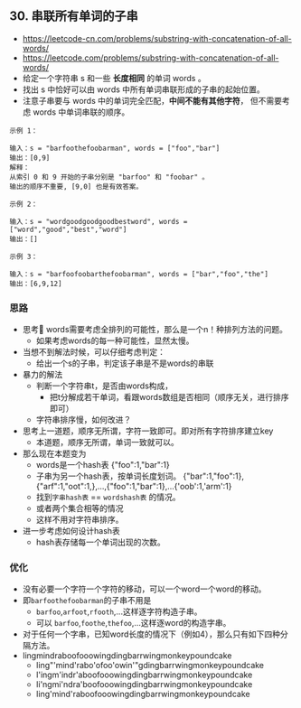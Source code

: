 ## 30. 串联所有单词的子串
- https://leetcode-cn.com/problems/substring-with-concatenation-of-all-words/
- https://leetcode.com/problems/substring-with-concatenation-of-all-words/
- 给定一个字符串 s 和一些 **长度相同** 的单词 words 。
- 找出 s 中恰好可以由 words 中所有单词串联形成的子串的起始位置。
- 注意子串要与 words 中的单词完全匹配，**中间不能有其他字符**，
  但不需要考虑 words 中单词串联的顺序。
```
示例 1：

输入：s = "barfoothefoobarman", words = ["foo","bar"]
输出：[0,9]
解释：
从索引 0 和 9 开始的子串分别是 "barfoo" 和 "foobar" 。
输出的顺序不重要, [9,0] 也是有效答案。
```
```
示例 2：

输入：s = "wordgoodgoodgoodbestword", words = ["word","good","best","word"]
输出：[]
```
```
示例 3：

输入：s = "barfoofoobarthefoobarman", words = ["bar","foo","the"]
输出：[6,9,12]
```
### 思路
- 思考🤔 words需要考虑全排列的可能性，那么是一个n！种排列方法的问题。
  - 如果考虑words的每一种可能性，显然太慢。
- 当想不到解法时候，可以仔细考虑判定：
  - 给出一个s的子串，判定该子串是不是words的串联
- 暴力的解法
  - 判断一个字符串t，是否由words构成，
    - 把t分解成若干单词，看跟words数组是否相同（顺序无关，进行排序即可）
  - 字符串排序慢，如何改进？
- 思考上一道题，顺序无所谓，字符一致即可。即对所有字符排序建立key
  - 本道题，顺序无所谓，单词一致就可以。
- 那么现在本题变为
  - words是一个hash表 {"foo":1,"bar":1}
  - 子串为另一个hash表，按单词长度划词。
    {"bar":1,"foo":1}, {"arf":1,"oot":1,},...,{"foo":1,"bar":1},...{'oob':1,'arm':1}
  - 找到`字串hash表` == `wordshash表` 的情况。
  - 或者两个集合相等的情况
  - 这样不用对字符串排序。
- 进一步考虑如何设计hash表
  - hash表存储每一个单词出现的次数。

### 优化
- 没有必要一个字符一个字符的移动，可以一个word一个word的移动。
- 即`barfoothefoobarman`的子串不用是
  - `barfoo`,`arfoot`,`rfooth`,...这样逐字符构造子串。
  - 可以
  `barfoo`,`foothe`,`thefoo`,...这样逐word的构造字串。
- 对于任何一个字串，已知word长度的情况下（例如4），那么只有如下四种分隔方法。
- lingmindraboofooowingdingbarrwingmonkeypoundcake  
  - ling"'mind'rabo'ofoo'owin'"gdingbarrwingmonkeypoundcake  
  - l'ingm'indr'aboofooowingdingbarrwingmonkeypoundcake  
  - li'ngmi'ndra'boofooowingdingbarrwingmonkeypoundcake  
  - ling'mind'raboofooowingdingbarrwingmonkeypoundcake  
